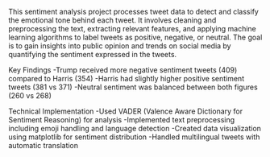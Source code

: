 This sentiment analysis project processes tweet data to detect and classify the emotional tone behind each tweet. 
It involves cleaning and preprocessing the text, extracting relevant features, and applying machine learning algorithms to label tweets 
as positive, negative, or neutral. The goal is to gain insights into public opinion and trends on social media by quantifying the 
sentiment expressed in the tweets.

Key Findings
-Trump received more negative sentiment tweets (409) compared to Harris (354)
-Harris had slightly higher positive sentiment tweets (381 vs 371)
-Neutral sentiment was balanced between both figures (260 vs 268)

Technical Implementation
-Used VADER (Valence Aware Dictionary for Sentiment Reasoning) for analysis
-Implemented text preprocessing including emoji handling and language detection
-Created data visualization using matplotlib for sentiment distribution
-Handled multilingual tweets with automatic translation
